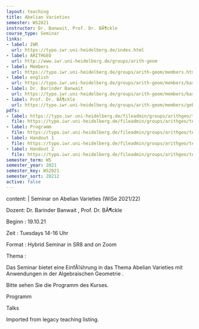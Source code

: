 ```yaml
---
layout: teaching
title: Abelian Varieties
semester: WS2021
instructor: Dr. Banwait, Prof. Dr. BÃ¶ckle
course_type: Seminar
links:
- label: IWR
  url: https://typo.iwr.uni-heidelberg.de/index.html
- label: ARITHGEO
  url: http://www.iwr.uni-heidelberg.de/groups/arith-geom
- label: Members
  url: https://typo.iwr.uni-heidelberg.de/groups/arith-geom/members.html
- label: english
  url: https://typo.iwr.uni-heidelberg.de/groups/arith-geom/members/barinder-banwait/abelian-varieties.html
- label: Dr. Barinder Banwait
  url: https://typo.iwr.uni-heidelberg.de/groups/arith-geom/members/barinder-banwait.html
- label: Prof. Dr. BÃ¶ckle
  url: https://typo.iwr.uni-heidelberg.de/groups/arith-geom/members/gebhard-boeckle.html
pdfs:
- label: https://typo.iwr.uni-heidelberg.de/fileadmin/groups/arithgeo/templates/data/Judith_Ludwig/Derivierte_Kategorien/H.pdf
  file: https://typo.iwr.uni-heidelberg.de/fileadmin/groups/arithgeo/templates/data/Judith_Ludwig/Derivierte_Kategorien/H.pdf
- label: Programm
  file: https://typo.iwr.uni-heidelberg.de/fileadmin/groups/arithgeo/templates/data/Seminare/program-Seminar-AV.pdf
- label: Handout 1
  file: https://typo.iwr.uni-heidelberg.de/fileadmin/groups/arithgeo/templates/data/Seminare/AV_handout_1.pdf
- label: Handout 2
  file: https://typo.iwr.uni-heidelberg.de/fileadmin/groups/arithgeo/templates/data/Seminare/av_handout02.pdf
semester_term: WS
semester_year: 2021
semester_key: WS2021
semester_sort: 20212
active: false
---
```

content: |
  Seminar on Abelian Varieties (WiSe 2021/22)
  
  Dozent: Dr. Barinder Banwait , Prof. Dr. BÃ¶ckle
  
  Beginn : 19.10.21
  
  Zeit : Tuesdays 14-16 Uhr
  
  Format : Hybrid Seminar in SR8 and on Zoom
  
  Thema :
  
  Das Seminar bietet eine EinfÃ¼hrung in das Thema Abelian Varieties mit Anwendungen in der Algebraischen Geometrie .
  
  Bitte sehen Sie die Programm des Kurses.
  
  Programm
  
  Talks

Imported from legacy teaching listing.
